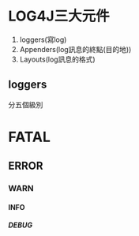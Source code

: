 

# LOG4J三大元件

1. loggers(寫log)
2. Appenders(log訊息的終點(目的地))
3. Layouts(log訊息的格式)


## loggers 

分五個級別 


# FATAL
## ERROR
### WARN
#### INFO
##### DEBUG






